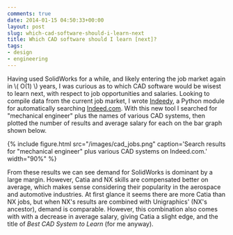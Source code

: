 ```yaml
---
comments: true
date: 2014-01-15 04:50:33+00:00
layout: post
slug: which-cad-software-should-i-learn-next
title: Which CAD software should I learn [next]?
tags:
- design
- engineering
---
```


Having used SolidWorks for a while, and likely entering the job market again in \\( O(1) \\) years, I was curious as to which CAD software would be wisest to learn next, with respect to job opportunities and salaries. Looking to compile data from the current job market, I wrote [Indeedy](https://github.com/petebachant/Indeedy), a Python module for automatically searching [Indeed.com](http://indeed.com). With this new tool I searched for "mechanical engineer" plus the names of various CAD systems, then plotted the number of results and average salary for each on the bar graph shown below.

{% include figure.html src="/images/cad_jobs.png" caption='Search results for "mechanical engineer" plus various CAD systems on Indeed.com.' width="90%" %}


From these results we can see demand for SolidWorks is dominant by a large margin. However, Catia and NX skills are compensated better on average, which makes sense considering their popularity in the aerospace and automotive industries. At first glance it seems there are more Catia than NX jobs, but when NX's results are combined with Unigraphics' (NX's ancestor), demand is comparable. However, this combination also comes with with a decrease in average salary, giving Catia a slight edge, and the title of _Best CAD System to Learn_ (for me anyway).
